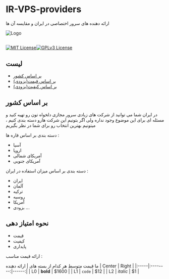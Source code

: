 
# IR-VPS-providers

ارائه دهنده های سرور اختصاصی در ایران و مقایسه آن ها


![Logo](https://dev-to-uploads.s3.amazonaws.com/uploads/articles/th5xamgrr6se0x5ro4g6.png)


##
[![MIT License](https://img.shields.io/badge/License-MIT-green.svg)](https://choosealicense.com/licenses/mit/)[![GPLv3 License](https://img.shields.io/badge/License-GPL%20v3-yellow.svg)](https://opensource.org/licenses/)


## لیست

 - [بر اساس کشور](#بر-اساس-کشور)
 - [بر اساس قیمت(بزودی)](https://github.com/matiassingers/awesome-readme)
 - [بر اساس کیفیت(بزودی)](https://bulldogjob.com/news/449-how-to-write-a-good-readme-for-your-github-project)



## بر اساس کشور 

در ایران شما می توانید از شرکت های زیادی سرور مجازی دلخواه تون رو تهیه کنید و مسئله ای برای این موضوع وجود نداره ولی اگر بتونیم این شرکت هارو دسته بندی کنیم ، میتونیم بهترین انتخاب رو برای شما در نظر بگیریم

دسته بندی بر اساس قاره ها :
- آسیا
- اروپا
- آمریکای شمالی
- آمریکای جنوبی

دسته بندی بر اساس میزان استفاده در ایران :

- ایران
- آلمان
- ترکیه
- روسیه
- آمریکا
- بزودی ...





## نحوه امتیاز دهی
- قیمت
- کیفیت
- پایداری

ارائه قیمت مناسب :

ما قیمت متوسط هر کدام از بسته های
| ارائه دهنده |  Center  | Right |
|:-----|:--------:|------:|
| L0   | **bold** | $1600 |
| L1   |  `code`  |   $12 |
| L2   | _italic_ |    $1 |
